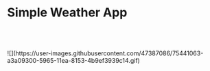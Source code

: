 <h1>Simple Weather App</h2>
 <br>
 <br>
 <br>
 ![](https://user-images.githubusercontent.com/47387086/75441063-a3a09300-5965-11ea-8153-4b9ef3939c14.gif)
